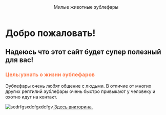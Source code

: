 <header>
Милые животные эублефары

</header>

<html lang="ru">
<head>
    <meta charset="UTF-8">
    <meta name="viewpoint"
content="width=device-widht,initial-scale=1/0">
    <link rel="icon" href="https://cf2.ppt-online.org/files2/slide/i/IYDF40A7dNBaE3phoSsQxt5gO2eyZiPLVTnWqjfkG/slide-10.jpg" type="image/png">
 
</head>
<body>
<h1>Добро пожаловать!</h1>
<h2>Надеюсь что этот сайт будет супер полезный для вас!</h2>
<h3 style="color: coral;">Цель:узнать о жизни эублефаров</h3>
<p>Эублефары очень любят общение с людьми. В отличие от многих других рептилий эублефары очень быстро привыкают у человеку и охотно идут на контакт.</p>
<img src="https://fs.znanio.ru/d5af0e/ff/0d/f94102f15eb4386c241ed55999306979c7.JPG" alt="sedrfgsxdcfgxdcfgv"
<li><a href="https://forms.gle/Vh7q8cyS4YHsCePJ9"> Здесь викторина.</a></li>
</body>
</html>
